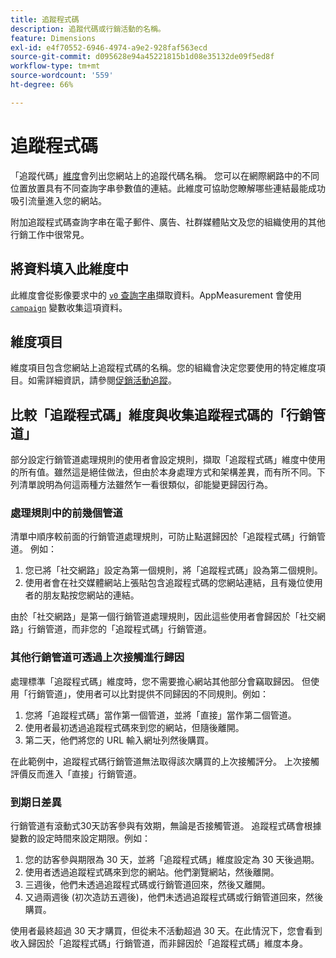 ```yaml
---
title: 追蹤程式碼
description: 追蹤代碼或行銷活動的名稱。
feature: Dimensions
exl-id: e4f70552-6946-4974-a9e2-928faf563ecd
source-git-commit: d095628e94a45221815b1d08e35132de09f5ed8f
workflow-type: tm+mt
source-wordcount: '559'
ht-degree: 66%

---
```


# 追蹤程式碼

「追蹤代碼」[維度](overview.md)會列出您網站上的追蹤代碼名稱。 您可以在網際網路中的不同位置放置具有不同查詢字串參數值的連結。此維度可協助您瞭解哪些連結最能成功吸引流量進入您的網站。

附加追蹤程式碼查詢字串在電子郵件、廣告、社群媒體貼文及您的組織使用的其他行銷工作中很常見。

## 將資料填入此維度中

此維度會從影像要求中的 [`v0` 查詢字串](/help/implement/validate/query-parameters.md)擷取資料。AppMeasurement 會使用 [`campaign`](/help/implement/vars/page-vars/campaign.md) 變數收集這項資料。

## 維度項目

維度項目包含您網站上追蹤程式碼的名稱。您的組織會決定您要使用的特定維度項目。如需詳細資訊，請參閱[促銷活動追蹤](/help/implement/use-cases/campaign-tracking.md)。

## 比較「追蹤程式碼」維度與收集追蹤程式碼的「行銷管道」

部分設定行銷管道處理規則的使用者會設定規則，擷取「追蹤程式碼」維度中使用的所有值。雖然這是絕佳做法，但由於本身處理方式和架構差異，而有所不同。下列清單說明為何這兩種方法雖然乍一看很類似，卻能變更歸因行為。

### 處理規則中的前幾個管道

清單中順序較前面的行銷管道處理規則，可防止點選歸因於「追蹤程式碼」行銷管道。 例如：

1. 您已將「社交網路」設定為第一個規則，將「追蹤程式碼」設為第二個規則。
2. 使用者會在社交媒體網站上張貼包含追蹤程式碼的您網站連結，且有幾位使用者的朋友點按您網站的連結。

由於「社交網路」是第一個行銷管道處理規則，因此這些使用者會歸因於「社交網路」行銷管道，而非您的「追蹤程式碼」行銷管道。

### 其他行銷管道可透過上次接觸進行歸因

處理標準「追蹤程式碼」維度時，您不需要擔心網站其他部分會竊取歸因。 但使用「行銷管道」，使用者可以比對提供不同歸因的不同規則。例如：

1. 您將「追蹤程式碼」當作第一個管道，並將「直接」當作第二個管道。
2. 使用者最初透過追蹤程式碼來到您的網站，但隨後離開。
3. 第二天，他們將您的 URL 輸入網址列然後購買。

在此範例中，追蹤程式碼行銷管道無法取得該次購買的上次接觸評分。 上次接觸評價反而進入「直接」行銷管道。


### 到期日差異

行銷管道有滾動式30天訪客參與有效期，無論是否接觸管道。 追蹤程式碼會根據變數的設定時間來設定期限。例如：

1. 您的訪客參與期限為 30 天，並將「追蹤程式碼」維度設定為 30 天後過期。
2. 使用者透過追蹤程式碼來到您的網站。他們瀏覽網站，然後離開。
3. 三週後，他們未透過追蹤程式碼或行銷管道回來，然後又離開。
4. 又過兩週後 (初次造訪五週後)，他們未透過追蹤程式碼或行銷管道回來，然後購買。

使用者最終超過 30 天才購買，但從未不活動超過 30 天。在此情況下，您會看到收入歸因於「追蹤程式碼」行銷管道，而非歸因於「追蹤程式碼」維度本身。



